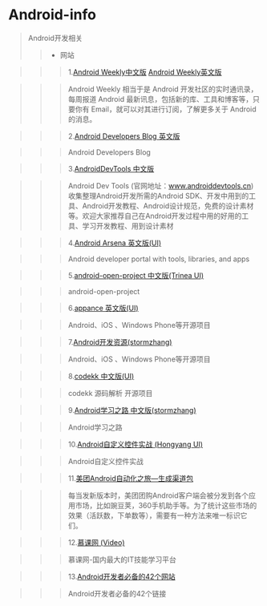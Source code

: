 # Android-info
> Android开发相关
>> - 网站

>>>1.[Android Weekly中文版](http://wiki.jikexueyuan.com/project/android-weekly/)
>>>   [Android Weekly英文版](http://androidweekly.net/)

>>> Android Weekly 相当于是 Android 开发社区的实时通讯录，每周报道 Android 最新讯息，包括新的库、工具和博客等，只要你有 Email，就可以对其进行订阅，了解更多关于 Android 的消息。

>>>2.[Android Developers Blog 英文版](http://android-developers.blogspot.com/)

>>> Android Developers Blog

>>>3.[AndroidDevTools 中文版](http://www.androiddevtools.cn/)


>>> Android Dev Tools (官网地址：www.androiddevtools.cn)
收集整理Android开发所需的Android SDK、开发中用到的工具、Android开发教程、Android设计规范，免费的设计素材等。欢迎大家推荐自己在Android开发过程中用的好用的工具、学习开发教程、用到设计素材


>>>4.[Android Arsena 英文版(UI)](http://android-arsenal.com/)

>>>  Android developer portal with tools, libraries, and apps

>>>5.[android-open-project 中文版(Trinea UI)](https://github.com/Trinea/android-open-project)

>>> android-open-project

>>>6.[appance 英文版(UI)](http://www.appance.com/category/android/)

>>> Android、iOS 、Windows Phone等开源项目

>>>7.[Android开发资源(stormzhang)](http://www.stormzhang.com/android/2014/06/05/android-awesome-resources/)

>>> Android、iOS 、Windows Phone等开源项目

>>>8.[codekk 中文版(UI)](http://a.codekk.com)

>>> codekk 源码解析 开源项目  

>>>9.[Android学习之路 中文版(stormzhang)](http://www.stormzhang.com/android/2014/07/07/learn-android-from-rookie/)

>>> Android学习之路  

>>>10.[Android自定义控件实战 (Hongyang UI)](http://blog.csdn.net/lmj623565791/article/category/2680595)

>>> Android自定义控件实战

>>>11.[美团Android自动化之旅—生成渠道包 ](http://tech.meituan.com/mt-apk-packaging.html)

>>> 每当发新版本时，美团团购Android客户端会被分发到各个应用市场，比如豌豆荚，360手机助手等。为了统计这些市场的效果（活跃数，下单数等），需要有一种方法来唯一标识它们。

>>>12.[慕课网 (Video)](http://www.imooc.com/)

>>> 慕课网-国内最大的IT技能学习平台

>>>13.[Android开发者必备的42个网站](http://www.cnblogs.com/purediy/p/3498184.html)

>>> Android开发者必备的42个链接
